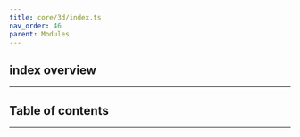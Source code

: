 ```yaml
---
title: core/3d/index.ts
nav_order: 46
parent: Modules
---
```


## index overview

---

<h2 class="text-delta">Table of contents</h2>

---
